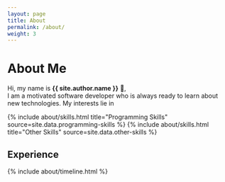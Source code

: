 ```yaml
---
layout: page
title: About
permalink: /about/
weight: 3
---
```


# **About Me**

Hi, my name is **{{ site.author.name }}** :wave:,<br>
I am a motivated software developer who is always ready to learn about new technologies. My interests lie in 

<div class="row">
{% include about/skills.html title="Programming Skills" source=site.data.programming-skills %}
{% include about/skills.html title="Other Skills" source=site.data.other-skills %}
</div>

## **Experience** 

<div class="row">
{% include about/timeline.html %}
</div>